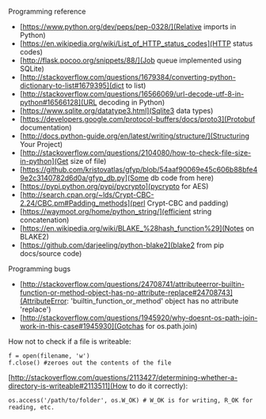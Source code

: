 Programming reference

* [https://www.python.org/dev/peps/pep-0328/](Relative imports in Python)
* [https://en.wikipedia.org/wiki/List_of_HTTP_status_codes](HTTP status codes)
* [http://flask.pocoo.org/snippets/88/](Job queue implemented using SQLite)
* [http://stackoverflow.com/questions/1679384/converting-python-dictionary-to-list#1679395](dict to list)
* [http://stackoverflow.com/questions/16566069/url-decode-utf-8-in-python#16566128](URL decoding in Python)
* [https://www.sqlite.org/datatype3.html](Sqlite3 data types)
* [https://developers.google.com/protocol-buffers/docs/proto3](Protobuf documentation)
* [http://docs.python-guide.org/en/latest/writing/structure/](Structuring Your Project)
* [http://stackoverflow.com/questions/2104080/how-to-check-file-size-in-python](Get size of file)
* [https://github.com/kristovatlas/gfyp/blob/54aaf90069e45c606b88bfe49e2c3140782d6d0a/gfyp_db.py](Some db code from here)
* [https://pypi.python.org/pypi/pycrypto](pycrypto for AES)
* [http://search.cpan.org/~lds/Crypt-CBC-2.24/CBC.pm#Padding_methods](perl Crypt-CBC and padding)
* [https://waymoot.org/home/python_string/](efficient string concatenation)
* [https://en.wikipedia.org/wiki/BLAKE_%28hash_function%29](Notes on BLAKE2)
* [https://github.com/darjeeling/python-blake2](blake2 from pip docs/source code)

Programming bugs
* [http://stackoverflow.com/questions/24708741/attributeerror-builtin-function-or-method-object-has-no-attribute-replace#24708743](AttributeError: 'builtin_function_or_method' object has no attribute 'replace')
* [http://stackoverflow.com/questions/1945920/why-doesnt-os-path-join-work-in-this-case#1945930](Gotchas for os.path.join)

How not to check if a file is writeable:

```
f = open(filename, 'w')
f.close() #zeroes out the contents of the file
```

[http://stackoverflow.com/questions/2113427/determining-whether-a-directory-is-writeable#2113511](How to do it correctly):
```
os.access('/path/to/folder', os.W_OK) # W_OK is for writing, R_OK for reading, etc.
```

